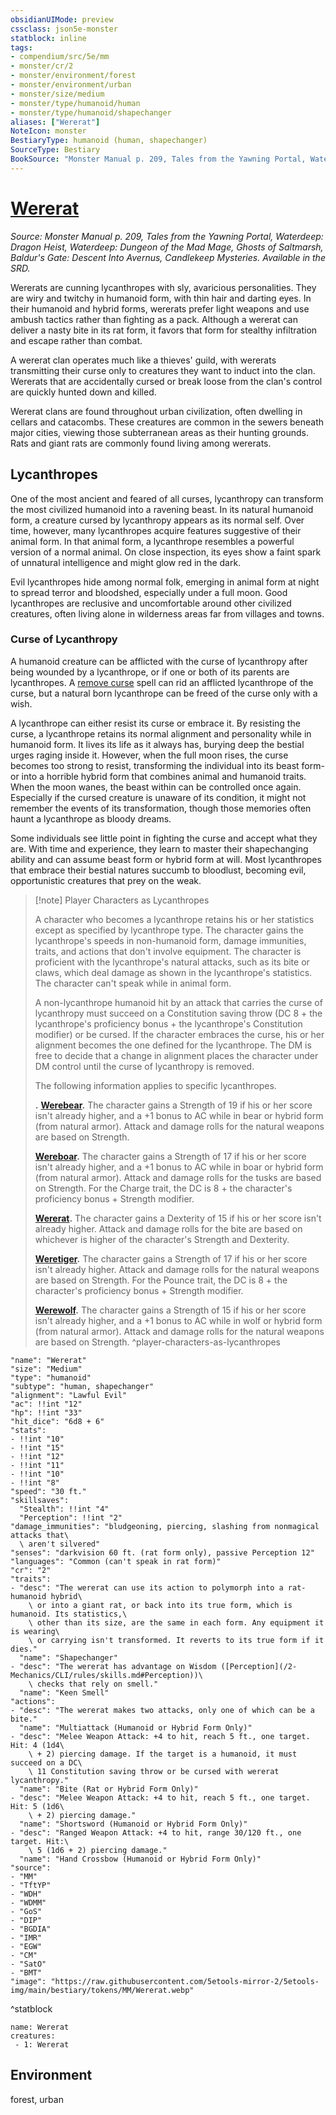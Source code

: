 ```yaml
---
obsidianUIMode: preview
cssclass: json5e-monster
statblock: inline
tags:
- compendium/src/5e/mm
- monster/cr/2
- monster/environment/forest
- monster/environment/urban
- monster/size/medium
- monster/type/humanoid/human
- monster/type/humanoid/shapechanger
aliases: ["Wererat"]
NoteIcon: monster
BestiaryType: humanoid (human, shapechanger)
SourceType: Bestiary
BookSource: "Monster Manual p. 209, Tales from the Yawning Portal, Waterdeep: Dragon Heist, Waterdeep: Dungeon of the Mad Mage, Ghosts of Saltmarsh, Baldur's Gate: Descent Into Avernus, Candlekeep Mysteries. Available in the SRD."
---
```

# [Wererat](2-Mechanics/CLI/bestiary/humanoid/wererat.md)
*Source: Monster Manual p. 209, Tales from the Yawning Portal, Waterdeep: Dragon Heist, Waterdeep: Dungeon of the Mad Mage, Ghosts of Saltmarsh, Baldur's Gate: Descent Into Avernus, Candlekeep Mysteries. Available in the SRD.*  

Wererats are cunning lycanthropes with sly, avaricious personalities. They are wiry and twitchy in humanoid form, with thin hair and darting eyes. In their humanoid and hybrid forms, wererats prefer light weapons and use ambush tactics rather than fighting as a pack. Although a wererat can deliver a nasty bite in its rat form, it favors that form for stealthy infiltration and escape rather than combat.

A wererat clan operates much like a thieves' guild, with wererats transmitting their curse only to creatures they want to induct into the clan. Wererats that are accidentally cursed or break loose from the clan's control are quickly hunted down and killed.

Wererat clans are found throughout urban civilization, often dwelling in cellars and catacombs. These creatures are common in the sewers beneath major cities, viewing those subterranean areas as their hunting grounds. Rats and giant rats are commonly found living among wererats.

## Lycanthropes

One of the most ancient and feared of all curses, lycanthropy can transform the most civilized humanoid into a ravening beast. In its natural humanoid form, a creature cursed by lycanthropy appears as its normal self. Over time, however, many lycanthropes acquire features suggestive of their animal form. In that animal form, a lycanthrope resembles a powerful version of a normal animal. On close inspection, its eyes show a faint spark of unnatural intelligence and might glow red in the dark.

Evil lycanthropes hide among normal folk, emerging in animal form at night to spread terror and bloodshed, especially under a full moon. Good lycanthropes are reclusive and uncomfortable around other civilized creatures, often living alone in wilderness areas far from villages and towns.

### Curse of Lycanthropy

A humanoid creature can be afflicted with the curse of lycanthropy after being wounded by a lycanthrope, or if one or both of its parents are lycanthropes. A [remove curse](/2-Mechanics/CLI/spells/remove-curse.md) spell can rid an afflicted lycanthrope of the curse, but a natural born lycanthrope can be freed of the curse only with a wish.

A lycanthrope can either resist its curse or embrace it. By resisting the curse, a lycanthrope retains its normal alignment and personality while in humanoid form. It lives its life as it always has, burying deep the bestial urges raging inside it. However, when the full moon rises, the curse becomes too strong to resist, transforming the individual into its beast form-or into a horrible hybrid form that combines animal and humanoid traits. When the moon wanes, the beast within can be controlled once again. Especially if the cursed creature is unaware of its condition, it might not remember the events of its transformation, though those memories often haunt a lycanthrope as bloody dreams.

Some individuals see little point in fighting the curse and accept what they are. With time and experience, they learn to master their shapechanging ability and can assume beast form or hybrid form at will. Most lycanthropes that embrace their bestial natures succumb to bloodlust, becoming evil, opportunistic creatures that prey on the weak.

> [!note] Player Characters as Lycanthropes
> 
> A character who becomes a lycanthrope retains his or her statistics except as specified by lycanthrope type. The character gains the lycanthrope's speeds in non-humanoid form, damage immunities, traits, and actions that don't involve equipment. The character is proficient with the lycanthrope's natural attacks, such as its bite or claws, which deal damage as shown in the lycanthrope's statistics. The character can't speak while in animal form.
> 
> A non-lycanthrope humanoid hit by an attack that carries the curse of lycanthropy must succeed on a Constitution saving throw (DC 8 + the lycanthrope's proficiency bonus + the lycanthrope's Constitution modifier) or be cursed. If the character embraces the curse, his or her alignment becomes the one defined for the lycanthrope. The DM is free to decide that a change in alignment places the character under DM control until the curse of lycanthropy is removed.
> 
> The following information applies to specific lycanthropes.
> 
> **.** **[Werebear](/2-Mechanics/CLI/bestiary/humanoid/werebear.md).** The character gains a Strength of 19 if his or her score isn't already higher, and a +1 bonus to AC while in bear or hybrid form (from natural armor). Attack and damage rolls for the natural weapons are based on Strength.
> 
> **[Wereboar](/2-Mechanics/CLI/bestiary/humanoid/wereboar.md).** The character gains a Strength of 17 if his or her score isn't already higher, and a +1 bonus to AC while in boar or hybrid form (from natural armor). Attack and damage rolls for the tusks are based on Strength. For the Charge trait, the DC is 8 + the character's proficiency bonus + Strength modifier.
> 
> **[Wererat](/2-Mechanics/CLI/bestiary/humanoid/wererat.md).** The character gains a Dexterity of 15 if his or her score isn't already higher. Attack and damage rolls for the bite are based on whichever is higher of the character's Strength and Dexterity.
> 
> **[Weretiger](/2-Mechanics/CLI/bestiary/humanoid/weretiger.md).** The character gains a Strength of 17 if his or her score isn't already higher. Attack and damage rolls for the natural weapons are based on Strength. For the Pounce trait, the DC is 8 + the character's proficiency bonus + Strength modifier.
> 
> **[Werewolf](/2-Mechanics/CLI/bestiary/humanoid/werewolf.md).** The character gains a Strength of 15 if his or her score isn't already higher, and a +1 bonus to AC while in wolf or hybrid form (from natural armor). Attack and damage rolls for the natural weapons are based on Strength.
^player-characters-as-lycanthropes

```statblock
"name": "Wererat"
"size": "Medium"
"type": "humanoid"
"subtype": "human, shapechanger"
"alignment": "Lawful Evil"
"ac": !!int "12"
"hp": !!int "33"
"hit_dice": "6d8 + 6"
"stats":
- !!int "10"
- !!int "15"
- !!int "12"
- !!int "11"
- !!int "10"
- !!int "8"
"speed": "30 ft."
"skillsaves":
  "Stealth": !!int "4"
  "Perception": !!int "2"
"damage_immunities": "bludgeoning, piercing, slashing from nonmagical attacks that\
  \ aren't silvered"
"senses": "darkvision 60 ft. (rat form only), passive Perception 12"
"languages": "Common (can't speak in rat form)"
"cr": "2"
"traits":
- "desc": "The wererat can use its action to polymorph into a rat-humanoid hybrid\
    \ or into a giant rat, or back into its true form, which is humanoid. Its statistics,\
    \ other than its size, are the same in each form. Any equipment it is wearing\
    \ or carrying isn't transformed. It reverts to its true form if it dies."
  "name": "Shapechanger"
- "desc": "The wererat has advantage on Wisdom ([Perception](/2-Mechanics/CLI/rules/skills.md#Perception))\
    \ checks that rely on smell."
  "name": "Keen Smell"
"actions":
- "desc": "The wererat makes two attacks, only one of which can be a bite."
  "name": "Multiattack (Humanoid or Hybrid Form Only)"
- "desc": "Melee Weapon Attack: +4 to hit, reach 5 ft., one target. Hit: 4 (1d4\
    \ + 2) piercing damage. If the target is a humanoid, it must succeed on a DC\
    \ 11 Constitution saving throw or be cursed with wererat lycanthropy."
  "name": "Bite (Rat or Hybrid Form Only)"
- "desc": "Melee Weapon Attack: +4 to hit, reach 5 ft., one target. Hit: 5 (1d6\
    \ + 2) piercing damage."
  "name": "Shortsword (Humanoid or Hybrid Form Only)"
- "desc": "Ranged Weapon Attack: +4 to hit, range 30/120 ft., one target. Hit:\
    \ 5 (1d6 + 2) piercing damage."
  "name": "Hand Crossbow (Humanoid or Hybrid Form Only)"
"source":
- "MM"
- "TftYP"
- "WDH"
- "WDMM"
- "GoS"
- "DIP"
- "BGDIA"
- "IMR"
- "EGW"
- "CM"
- "SatO"
- "BMT"
"image": "https://raw.githubusercontent.com/5etools-mirror-2/5etools-img/main/bestiary/tokens/MM/Wererat.webp"
```
^statblock

```encounter-table
name: Wererat
creatures:
 - 1: Wererat
```

## Environment

forest, urban